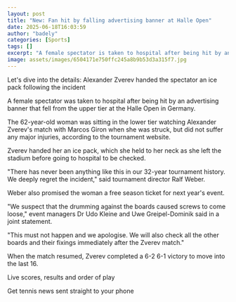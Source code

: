 ```yaml
---
layout: post
title: "New: Fan hit by falling advertising banner at Halle Open"
date: 2025-06-18T16:03:59
author: "badely"
categories: [Sports]
tags: []
excerpt: "A female spectator is taken to hospital after being hit by an advertising banner that fell from the upper tier at the Halle Open."
image: assets/images/6504171e750ffc245a8b9b53d3a315f7.jpg
---
```


Let's dive into the details: Alexander Zverev handed the spectator an ice pack following the incident

A female spectator was taken to hospital after being hit by an advertising banner that fell from the upper tier at the Halle Open in Germany.

The 62-year-old woman was sitting in the lower tier watching Alexander Zverev's match with Marcos Giron when she was struck, but did not suffer any major injuries, according to the tournament website.

Zverev handed her an ice pack, which she held to her neck as she left the stadium before going to hospital to be checked.

"There has never been anything like this in our 32-year tournament history. We deeply regret the incident," said tournament director Ralf Weber.

Weber also promised the woman a free season ticket for next year's event.

"We suspect that the drumming against the boards caused screws to come loose," event managers Dr Udo Kleine and Uwe Greipel-Dominik said in a joint statement.

"This must not happen and we apologise. We will also check all the other boards and their fixings immediately after the Zverev match."

When the match resumed, Zverev completed a 6-2 6-1 victory to move into the last 16.

Live scores, results and order of play

Get tennis news sent straight to your phone

